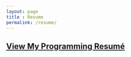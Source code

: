 ```yaml
---
layout: page
title : Resume
permalink: /resume/
---
```


## [View My Programming Resumé](https://docs.google.com/document/d/1lCEplzHPhucEdSosOx9dKtU1gP5H2YeQs-kmvznIiQk/edit?usp=sharing)
